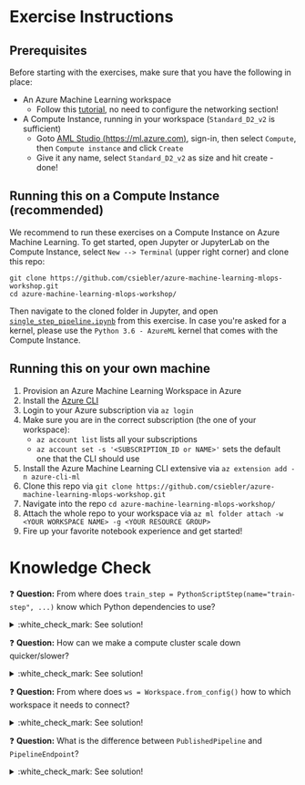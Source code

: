 # Exercise Instructions

## Prerequisites

Before starting with the exercises, make sure that you have the following in place:

* An Azure Machine Learning workspace
   * Follow this [tutorial](https://docs.microsoft.com/en-us/azure/machine-learning/how-to-manage-workspace#create-a-workspace), no need to configure the networking section!
* A Compute Instance, running in your workspace (`Standard_D2_v2` is sufficient)
  * Goto [AML Studio (https://ml.azure.com)](https://ml.azure.com), sign-in, then select `Compute`, then `Compute instance` and click `Create`
  * Give it any name, select `Standard_D2_v2` as size and hit create - done!

## Running this on a Compute Instance (recommended)

We recommend to run these exercises on a Compute Instance on Azure Machine Learning. To get started, open Jupyter or JupyterLab on the Compute Instance, select `New --> Terminal` (upper right corner) and clone this repo:

```cli
git clone https://github.com/csiebler/azure-machine-learning-mlops-workshop.git
cd azure-machine-learning-mlops-workshop/
```

Then navigate to the cloned folder in Jupyter, and open [`single_step_pipeline.ipynb`](single_step_pipeline.ipynb) from this exercise. In case you're asked for a kernel, please use the `Python 3.6 - AzureML` kernel that comes with the Compute Instance.

## Running this on your own machine

1. Provision an Azure Machine Learning Workspace in Azure
1. Install the [Azure CLI](https://docs.microsoft.com/en-us/cli/azure/install-azure-cli)
1. Login to your Azure subscription via `az login`
1. Make sure you are in the correct subscription (the one of your workspace):
    * `az account list` lists all your subscriptions
    * `az account set -s '<SUBSCRIPTION_ID or NAME>'` sets the default one that the CLI should use
1. Install the Azure Machine Learning CLI extensive via `az extension add -n azure-cli-ml`
1. Clone this repo via `git clone https://github.com/csiebler/azure-machine-learning-mlops-workshop.git`
1. Navigate into the repo `cd azure-machine-learning-mlops-workshop/`
1. Attach the whole repo to your workspace via `az ml folder attach -w <YOUR WORKSPACE NAME> -g <YOUR RESOURCE GROUP>`
1. Fire up your favorite notebook experience and get started!

# Knowledge Check

:question: **Question:** From where does `train_step = PythonScriptStep(name="train-step", ...)` know which Python dependencies to use?
<details>
  <summary>:white_check_mark: See solution!</summary>

It uses the file `runconfig.yml`, which further defines the step's configuration. The runconfig points to `condaDependenciesFile: conda.yml`, which defines the conda enviroment, in which this step is executed in. We could have defined all this in Python, but having the conda enviroment in a separate file, allows us to easier test this locally, e.g., by using:

```
conda env create -f conda.yml
python train.py --data-path ../data-training
``` 
</details>

:question: **Question:** How can we make a compute cluster scale down quicker/slower?
<details>
  <summary>:white_check_mark: See solution!</summary>

We can adapt `idle_seconds_before_scaledown=3600`, which defines the idle time until the cluster scales down to 0 nodes.
</details>

:question: **Question:** From where does `ws = Workspace.from_config()` how to which workspace it needs to connect?
<details>
  <summary>:white_check_mark: See solution!</summary>

The call `Workspace.from_config()` has the following behaviour:
* Inside a Compute Instance, it resolves to the workspace of the current instance
* If a `config.json` file is present, it loads the workspace reference from there (you can download this file from the Studio UI, by clicking the book icon on the upper right):

```json
{
    "subscription_id": "*****",
    "resource_group": "aml-mlops-workshop",
    "workspace_name": "aml-mlops-workshop"
}
```
* Use the az CLI to connect to the workspace and use the workspace attached to via `az ml folder attach -g <resource group> -w <workspace name>`
</details>

:question: **Question:** What is the difference between `PublishedPipeline` and `PipelineEndpoint`?
<details>
  <summary>:white_check_mark: See solution!</summary>

* [`PublishedPipeline`](https://docs.microsoft.com/en-us/python/api/azureml-pipeline-core/azureml.pipeline.core.graph.publishedpipeline?view=azure-ml-py) allows to publish a pipeline as a RESTful API endpoint, from which it can be invoked. Each `PublishedPipeline` will have a new URL endpoint.
* [`PipelineEndpoint`](https://docs.microsoft.com/en-us/python/api/azureml-pipeline-core/azureml.pipeline.core.pipelineendpoint?view=azure-ml-py) allows to "hide" multiple `PublishedPipeline`s behind a single URL and routes the request to a specific default version. This enables to continously update the `PipelineEndpoint` with new `PublishedPipeline`s while the URL stays the same. Hence, the consumer will not notice that the pipeline got "swapped out", "replaced" or "changed". This is very helpful when we want to test pipelines before we release or hand them over to the pipeline consumer.
</details>
